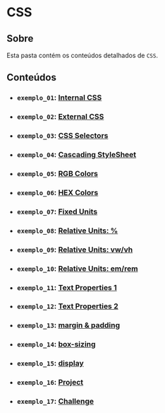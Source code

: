 # CSS

## Sobre

Esta pasta contém os conteúdos detalhados de `CSS`.

## Conteúdos

- ### `exemplo_01`: [Internal CSS](https://github.com/pullynnhah/dc-aulas/tree/main/aula_02/exemplo_01)
- ### `exemplo_02`: [External CSS](https://github.com/pullynnhah/dc-aulas/tree/main/aula_02/exemplo_02)
- ### `exemplo_03`: [CSS Selectors](https://github.com/pullynnhah/dc-aulas/tree/main/aula_02/exemplo_03)
- ### `exemplo_04`: [Cascading StyleSheet](https://github.com/pullynnhah/dc-aulas/tree/main/aula_04/exemplo_04)
- ### `exemplo_05`: [RGB Colors](https://github.com/pullynnhah/dc-aulas/tree/main/aula_02/exemplo_05)
- ### `exemplo_06`: [HEX Colors](https://github.com/pullynnhah/dc-aulas/tree/main/aula_02/exemplo_06)
- ### `exemplo_07`: [Fixed Units](https://github.com/pullynnhah/dc-aulas/tree/main/aula_02/exemplo_07)
- ### `exemplo_08`: [Relative Units: %](https://github.com/pullynnhah/dc-aulas/tree/main/aula_02/exemplo_08)
- ### `exemplo_09`: [Relative Units: vw/vh](https://github.com/pullynnhah/dc-aulas/tree/main/aula_02/exemplo_09)
- ### `exemplo_10`: [Relative Units: em/rem](https://github.com/pullynnhah/dc-aulas/tree/main/aula_02/exemplo_10)
- ### `exemplo_11`: [Text Properties 1](https://github.com/pullynnhah/dc-aulas/tree/main/aula_02/exemplo_11)
- ### `exemplo_12`: [Text Properties 2](https://github.com/pullynnhah/dc-aulas/tree/main/aula_02/exemplo_12)
- ### `exemplo_13`: [margin & padding](https://github.com/pullynnhah/dc-aulas/tree/main/aula_02/exemplo_13)
- ### `exemplo_14`: [box-sizing](https://github.com/pullynnhah/dc-aulas/tree/main/aula_02/exemplo_14)
- ### `exemplo_15`: [display](https://github.com/pullynnhah/dc-aulas/tree/main/aula_02/exemplo_15)

- ### `exemplo_16`: [Project](https://github.com/pullynnhah/dc-aulas/tree/main/aula_02/exemplo_16)

- ### `exemplo_17`: [Challenge](https://github.com/pullynnhah/dc-aulas/tree/main/aula_02/exemplo_17)
